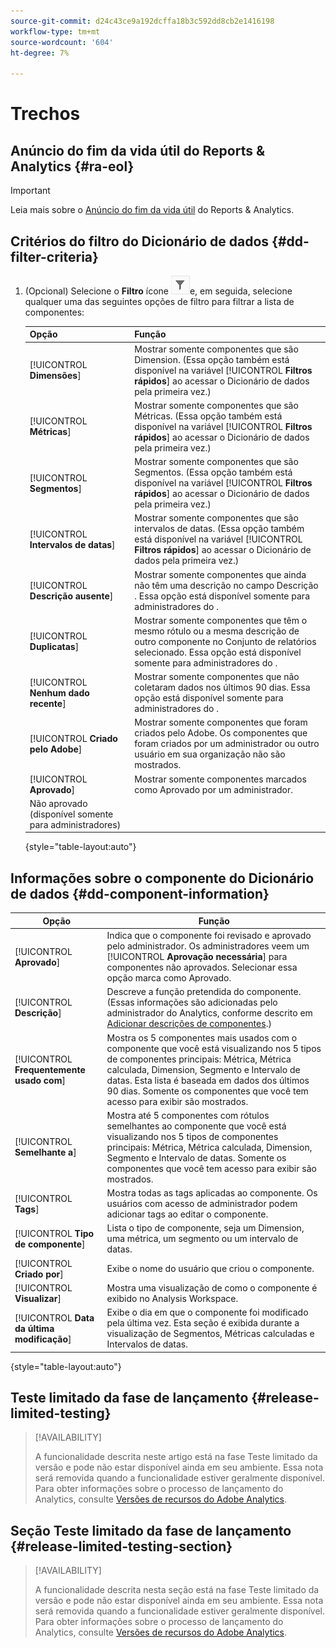 ```yaml
---
source-git-commit: d24c43ce9a192dcffa18b3c592dd8cb2e1416198
workflow-type: tm+mt
source-wordcount: '604'
ht-degree: 7%

---
```

# Trechos

## Anúncio do fim da vida útil do Reports &amp; Analytics {#ra-eol}

>[!IMPORTANT]
>
>Leia mais sobre o [Anúncio do fim da vida útil](https://express.adobe.com/page/6WnF8JK6IRDhf/) do Reports &amp; Analytics.

## Critérios do filtro do Dicionário de dados {#dd-filter-criteria}

1. (Opcional) Selecione o **Filtro** ícone ![Ícone do Filtro do dicionário de dados](/help/analyze/analysis-workspace/components/data-dictionary/assets/data-dictionary-filter-icon.png)e, em seguida, selecione qualquer uma das seguintes opções de filtro para filtrar a lista de componentes:

   | Opção | Função |
   |---------|----------|
   | [!UICONTROL **Dimensões**] | Mostrar somente componentes que são Dimension. (Essa opção também está disponível na variável [!UICONTROL **Filtros rápidos**] ao acessar o Dicionário de dados pela primeira vez.) |
   | [!UICONTROL **Métricas**] | Mostrar somente componentes que são Métricas. (Essa opção também está disponível na variável [!UICONTROL **Filtros rápidos**] ao acessar o Dicionário de dados pela primeira vez.) |
   | [!UICONTROL **Segmentos**] | Mostrar somente componentes que são Segmentos. (Essa opção também está disponível na variável [!UICONTROL **Filtros rápidos**] ao acessar o Dicionário de dados pela primeira vez.) <!--this is Filters in CJA--> |
   | [!UICONTROL **Intervalos de datas**] | Mostrar somente componentes que são intervalos de datas. (Essa opção também está disponível na variável [!UICONTROL **Filtros rápidos**] ao acessar o Dicionário de dados pela primeira vez.) |
   | [!UICONTROL **Descrição ausente**] | Mostrar somente componentes que ainda não têm uma descrição no campo Descrição . Essa opção está disponível somente para administradores do . |
   | [!UICONTROL **Duplicatas**] | Mostrar somente componentes que têm o mesmo rótulo ou a mesma descrição de outro componente no Conjunto de relatórios selecionado. Essa opção está disponível somente para administradores do . |
   | [!UICONTROL **Nenhum dado recente**] | Mostrar somente componentes que não coletaram dados nos últimos 90 dias. Essa opção está disponível somente para administradores do . |
   | [!UICONTROL **Criado pelo Adobe**] | Mostrar somente componentes que foram criados pelo Adobe. Os componentes que foram criados por um administrador ou outro usuário em sua organização não são mostrados. |
   | [!UICONTROL **Aprovado**] | Mostrar somente componentes marcados como Aprovado por um administrador. |
   | Não aprovado (disponível somente para administradores) | <!--this is in the requirements doc, but I don't see this in the UI--> |

   {style=&quot;table-layout:auto&quot;}

## Informações sobre o componente do Dicionário de dados {#dd-component-information}

| Opção | Função |
|---------|----------|
| [!UICONTROL **Aprovado**] | Indica que o componente foi revisado e aprovado pelo administrador. Os administradores veem um [!UICONTROL **Aprovação necessária**] para componentes não aprovados. Selecionar essa opção marca como Aprovado. |
| [!UICONTROL **Descrição**] | Descreve a função pretendida do componente. (Essas informações são adicionadas pelo administrador do Analytics, conforme descrito em [Adicionar descrições de componentes](/help/analyze/analysis-workspace/components/add-component-descriptions.md).) |
| [!UICONTROL **Frequentemente usado com**] | Mostra os 5 componentes mais usados com o componente que você está visualizando nos 5 tipos de componentes principais: Métrica, Métrica calculada, Dimension, Segmento e Intervalo de datas. Esta lista é baseada em dados dos últimos 90 dias. Somente os componentes que você tem acesso para exibir são mostrados. <!--Add info about how users with administrator access can control these after the feature is available. How?--> |
| [!UICONTROL **Semelhante a**] | Mostra até 5 componentes com rótulos semelhantes ao componente que você está visualizando nos 5 tipos de componentes principais: Métrica, Métrica calculada, Dimension, Segmento e Intervalo de datas. Somente os componentes que você tem acesso para exibir são mostrados. <!--Add info about how users with administrator access can control these after the feature is available. How?--> |
| [!UICONTROL **Tags**] | Mostra todas as tags aplicadas ao componente. Os usuários com acesso de administrador podem adicionar tags ao editar o componente. |
| [!UICONTROL **Tipo de componente**] | Lista o tipo de componente, seja um Dimension, uma métrica, um segmento ou um intervalo de datas. |
| [!UICONTROL **Criado por**] | Exibe o nome do usuário que criou o componente. |
| [!UICONTROL **Visualizar**] | Mostra uma visualização de como o componente é exibido no Analysis Workspace. |
| [!UICONTROL **Data da última modificação**] | Exibe o dia em que o componente foi modificado pela última vez. Esta seção é exibida durante a visualização de Segmentos, Métricas calculadas e Intervalos de datas. <!--for CJA, it is displayed for all components--> |

{style=&quot;table-layout:auto&quot;}

## Teste limitado da fase de lançamento {#release-limited-testing}

>[!AVAILABILITY]
>
>A funcionalidade descrita neste artigo está na fase Teste limitado da versão e pode não estar disponível ainda em seu ambiente. Essa nota será removida quando a funcionalidade estiver geralmente disponível. Para obter informações sobre o processo de lançamento do Analytics, consulte [Versões de recursos do Adobe Analytics](/help/release-notes/releases.md).

## Seção Teste limitado da fase de lançamento {#release-limited-testing-section}

>[!AVAILABILITY]
>
>A funcionalidade descrita nesta seção está na fase Teste limitado da versão e pode não estar disponível ainda em seu ambiente. Essa nota será removida quando a funcionalidade estiver geralmente disponível. Para obter informações sobre o processo de lançamento do Analytics, consulte [Versões de recursos do Adobe Analytics](/help/release-notes/releases.md).

